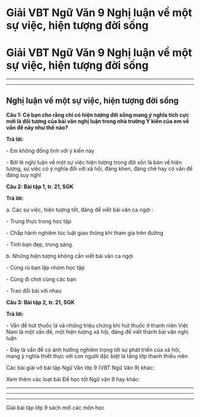 # Giải VBT Ngữ Văn 9 Nghị luận về một sự việc, hiện tượng đời sống

# Giải VBT Ngữ Văn 9 Nghị luận về một sự việc, hiện tượng đời sống

* * *

* * *

## Nghị luận về một sự việc, hiện tượng đời sống

**Câu 1: Có bạn cho rằng chỉ có hiện tượng đời sống mang ý nghĩa tích cực mới là đối tượng của bài văn nghị luận trong nhà trường Ý kiến của em về vấn đề này như thế nào?**

**Trả lời:**

\- Em không đồng tình với ý kiến này

\- Bởi lẽ nghị luận về một sự việc hiện tượng trong đời sốn là bàn về hiện tượng, sự việc có ý nghĩa đối với xã hội, đáng khen, đáng chê hay có vấn đề đáng suy nghĩ

**Câu 2: Bài tập 1, tr. 21, SGK**

**Trả lời:**

a. Các sự việc, hiện tượng tốt, đáng để viết bài văn ca ngợi :

\- Trung thực trong học tập

\- Chấp hành nghiêm túc luật giao thông khi tham gia trên đường

\- Tình bạn đẹp, trong sáng.

b. Những hiện tượng không cần viết bài văn ca ngợi

\- Cùng rủ bạn lập nhóm học tập

\- Cùng đi chơi cùng các bạn

\- Trao đổi bài với nhau

**Câu 3: Bài tập 2, tr. 21, SGK**

**Trả lời:**

\- Vấn đề hút thuốc lá và những triệu chứng khi hút thuốc ở thanh niên Việt Nam là một vấn đề, một hiện tượng xã hội, đáng để viết thành bài văn nghị luận

\- Đây là vấn đề có ánh hưởng nghiêm trọng tới sự phát triển của xã hội, mang ý nghĩa thiết thực với con người đặc biệt là tầng lớp thanh thiếu niên

Các bài giải vở bài tập Ngữ Văn lớp 9 (VBT Ngữ Văn 9) khác:

Xem thêm các loạt bài Để học tốt Ngữ văn 9 hay khác:

* * *

* * *

* * *

Giải bài tập lớp 9 sách mới các môn học
